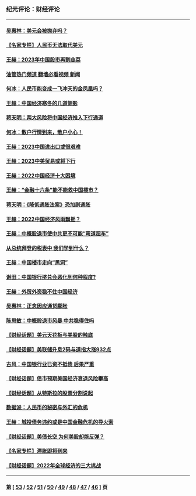 ### 纪元评论：财经评论
---
#### [吴惠林：美元会被抛弃吗？](../../pages/nsc1026/n13984087.md?04300330) 
#### [【名家专栏】人民币无法取代美元](../../pages/nsc1026/n13974270.md?04300330) 
#### [王赫：2023年中国股市再割韭菜](../../pages/nsc1026/n13965334.md?04300330) 
#### [油管热门频道 翻墙必看视频 新闻](ok?04300330)
#### [何冰：人民币能变成一飞冲天的金凤凰吗？](../../pages/nsc1026/n13964999.md?04300330) 
#### [王赫：中国经济寒冬的几道侧影](../../pages/nsc1026/n13932953.md?04300330) 
#### [蒋天明：两大风险将中国经济推入下行通道](../../pages/nsc1026/n13929820.md?04300330) 
#### [何冰：散户行情到来，散户小心！](../../pages/nsc1026/n13928308.md?04300330) 
#### [王赫：2023中国进出口或很艰难](../../pages/nsc1026/n13911515.md?04300330) 
#### [王赫：2023中美贸易或将下行](../../pages/nsc1026/n13899005.md?04300330) 
#### [王赫：2022中国经济十大困境](../../pages/nsc1026/n13883766.md?04300330) 
#### [王赫：“金融十六条”能不能救中国楼市？](../../pages/nsc1026/n13868431.md?04300330) 
#### [蒋天明：《降低通胀法案》恐加剧通胀](../../pages/nsc1026/n13806996.md?04300330) 
#### [王赫：2022中国经济风雨飘摇？](../../pages/nsc1026/n13803207.md?04300330) 
#### [王赫：中概股退市使中共更不可能“弯道超车”](../../pages/nsc1026/n13802858.md?04300330) 
#### [从总统拜登的税表中 我们学到什么？](../../pages/nsc1026/n13773081.md?04300330) 
#### [王赫：中国楼市走向“黑洞”](../../pages/nsc1026/n13770647.md?04300330) 
#### [谢田：中国银行挤兑会恶化到何种程度?](../../pages/nsc1026/n13766965.md?04300330) 
#### [王赫：外贸外资稳不住中国经济](../../pages/nsc1026/n13753933.md?04300330) 
#### [吴惠林：正念因应通货膨胀](../../pages/nsc1026/n13750350.md?04300330) 
#### [陈思敏：中概股退市风暴 中共稳得住吗](../../pages/nsc1026/n13738978.md?04300330) 
#### [【财经话题】美元天花板与美股的触底](../../pages/nsc1026/n13736495.md?04300330) 
#### [【财经话题】美联储升息2码与道指大涨932点](../../pages/nsc1026/n13727377.md?04300330) 
#### [古风：中国银行业已资不抵债 后果严重](../../pages/nsc1026/n13726111.md?04300330) 
#### [【财经话题】债市预期美国经济衰退风险攀高](../../pages/nsc1026/n13698043.md?04300330) 
#### [【财经话题】从特斯拉的股票分割说起](../../pages/nsc1026/n13679733.md?04300330) 
#### [数据派：人民币的秘密与外汇的危机](../../pages/nsc1026/n13667092.md?04300330) 
#### [王赫：城投债务违约或是中国金融危机的导火索](../../pages/nsc1026/n13665322.md?04300330) 
#### [【财经话题】美债长空 为何美股却能反弹？](../../pages/nsc1026/n13665895.md?04300330) 
#### [【名家专栏】滞胀即将到来](../../pages/nsc1026/n13658171.md?04300330) 
#### [【财经话题】2022年全球经济的三大挑战](../../pages/nsc1026/n13654423.md?04300330) 

---
#### 第 [ [53](./53.md?04300330) / [52](./52.md?04300330) / [51](./51.md?04300330) / [50](./50.md?04300330) / [49](./49.md?04300330) / [48](./48.md?04300330) / [47](./47.md?04300330) / [46](./46.md?04300330) ] 页
